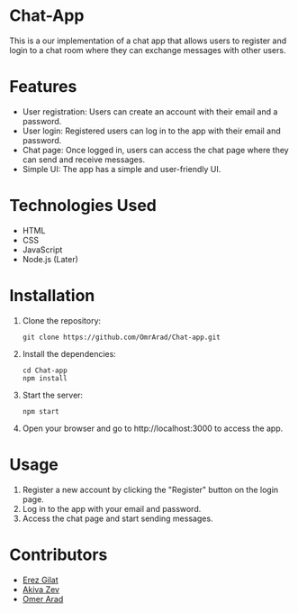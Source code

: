 # Chat-App

This is a our implementation of a chat app that allows users to register and login to a chat room where they can exchange messages with other users.

# Features

- User registration: Users can create an account with their email and a password.
- User login: Registered users can log in to the app with their email and password.
- Chat page: Once logged in, users can access the chat page where they can send and receive messages.
- Simple UI: The app has a simple and user-friendly UI.

# Technologies Used

- HTML
- CSS
- JavaScript
- Node.js (Later)

# Installation

1. Clone the repository:
   ```
   git clone https://github.com/OmrArad/Chat-app.git
   ```
2. Install the dependencies:
   ```
   cd Chat-app
   npm install
   ```
3. Start the server:
   ```
   npm start
   ```
4. Open your browser and go to http://localhost:3000 to access the app.

# Usage

1. Register a new account by clicking the "Register" button on the login page.
2. Log in to the app with your email and password.
3. Access the chat page and start sending messages.

# Contributors

- [Erez Gilat](https://github.com/...)
- [Akiva Zev](https://github.com/...)
- [Omer Arad](https://github.com/OmrArad)
